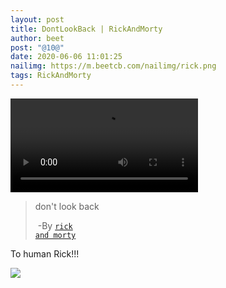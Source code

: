 ```yaml
---
layout: post
title: DontLookBack | RickAndMorty
author: beet
post: "@10@"
date: 2020-06-06 11:01:25
nailimg: https://m.beetcb.com/nailimg/rick.png
tags: RickAndMorty
---
```

<video class="responsive-video" controls="">
                        <source src="https://tcxz.coding.net/api/share/download/a19cdb2c-f151-40ad-be0b-f48dbe57dca8" type="video/mp4">
                    </video>

> don't look back  
>
> ​				-By [<code>rick and morty</code>](https://www.youtube.com/watch?v=q_q7bsVQ5IQ)



To human Rick!!!

![](https://m.beetcb.com/postimg/10/1.png)
